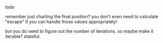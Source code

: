 todo

remember just charting the final position?
you don't even need to calculate "escape"
if you can handle those values appropriately!

but you do need to figure out the number of
iterations. so maybe make it iterable? stateful.

